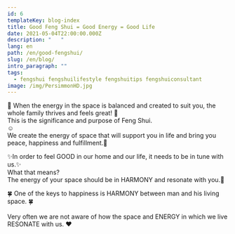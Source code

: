 ```yaml
---
id: 6
templateKey: blog-index
title: Good Feng Shui = Good Energy = Good Life
date: 2021-05-04T22:00:00.000Z
description: "   "
lang: en
path: /en/good-fengshui/
slug: /en/blog/
intro_paragraph: ""
tags:
  - fengshui fengshuilifestyle fengshuitips fengshuiconsultant
image: /img/PersimmonHD.jpg
---
```

💛 When the energy in the space is balanced and created to suit you, the whole family thrives and feels great! 💛\
This is the significance and purpose of Feng Shui.\
☺️\
We create the energy of space that will support you in life and bring you peace, happiness and fulfillment.🙌

✨In order to feel GOOD in our home and our life, it needs to be in tune with us.✨\
What that means?\
The energy of your space should be in HARMONY and resonate with you.🤗

🍀 One of the keys to happiness is HARMONY between man and his living space. 🍀\
\
Very often we are not aware of how the space and ENERGY in which we live RESONATE with us. ❤️
